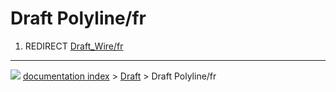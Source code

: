 # Draft Polyline/fr
1.  REDIRECT [Draft_Wire/fr](Draft_Wire/fr.md)



---
![](images/Right_arrow.png) [documentation index](../README.md) > [Draft](Draft_Workbench.md) > Draft Polyline/fr
